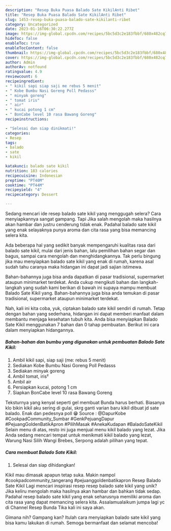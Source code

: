 ```yaml
---
description: "Resep Buka Puasa Balado Sate KikilAnti Ribet"
title: "Resep Buka Puasa Balado Sate KikilAnti Ribet"
slug: 1453-resep-buka-puasa-balado-sate-kikilanti-ribet
category: Uncategorized
date: 2023-01-16T06:30:22.277Z
image: https://img-global.cpcdn.com/recipes/5bc5d3c2e183fbbf/680x482cq70/balado-sate-kikil-foto-resep-utama.jpg
hideToc: false
enableToc: true
enableTocContent: false
thumbnail: https://img-global.cpcdn.com/recipes/5bc5d3c2e183fbbf/680x482cq70/balado-sate-kikil-foto-resep-utama.jpg
cover: https://img-global.cpcdn.com/recipes/5bc5d3c2e183fbbf/680x482cq70/balado-sate-kikil-foto-resep-utama.jpg
author: Admin
authorAv: notfound
ratingvalue: 4.9
reviewcount: 6
recipeingredient:
- " kikil sapi siap saji me rebus 5 menit"
- " Kobe Bumbu Nasi Goreng Poll Pedasss"
- " minyak goreng"
- " tomat iris"
- " air"
- " kucai potong 1 cm"
- " BonCabe level 10 rasa Bawang Goreng"
recipeinstructions:

- "Selesai dan siap dinikmati!"
categories:
- Resep
tags:
- balado
- sate
- kikil

katakunci: balado sate kikil 
nutrition: 183 calories
recipecuisine: Indonesian
preptime: "PT40M"
cooktime: "PT44M"
recipeyield: "4"
recipecategory: Dessert

---
```



Sedang mencari ide resep balado sate kikil yang menggugah selera? Cara menyiapkannya sangat gampang. Tapi Jika salah mengolah maka hasilnya akan hambar dan justru cenderung tidak enak. Padahal balado sate kikil yang enak selayaknya punya aroma dan cita rasa yang bisa memancing selera kita.


Ada beberapa hal yang sedikit banyak mempengaruhi kualitas rasa dari balado sate kikil, mulai dari jenis bahan, lalu pemilihan bahan segar dan bagus, sampai cara mengolah dan menghidangkannya. Tak perlu bingung jika mau menyiapkan balado sate kikil yang enak di rumah, karena asal sudah tahu caranya maka hidangan ini dapat jadi sajian istimewa.

Bahan-bahannya juga bisa anda dapatkan di pasar tradisional, supermarket ataupun minimarket terdekat. Anda cukup mengikuti bahan dan langkah-langkah yang sudah kami berikan di bawah ini supaya mampu membuat Balado Sate Kikil yang. Bahan-bahannya juga bisa anda temukan di pasar tradisional, supermarket ataupun minimarket terdekat.


Nah, kali ini kita coba, yuk, ciptakan balado sate kikil sendiri di rumah. Tetap dengan bahan yang sederhana, hidangan ini dapat memberi manfaat dalam membantu menjaga kesehatan tubuh kita. Anda bisa menyiapkan Balado Sate Kikil menggunakan 7 bahan dan 0 tahap pembuatan. Berikut ini cara dalam menyiapkan hidangannya.

<!--inarticleads1-->

##### Bahan-bahan dan bumbu yang digunakan untuk pembuatan Balado Sate Kikil:

1. Ambil  kikil sapi, siap saji (me: rebus 5 menit)
1. Sediakan  Kobe Bumbu Nasi Goreng Poll Pedasss
1. Sediakan  minyak goreng
1. Ambil  tomat, iris²
1. Ambil  air
1. Persiapkan  kucai, potong 1 cm
1. Siapkan  BonCabe level 10 rasa Bawang Goreng


Teksturnya yang kenyal seperti gel membuat Bunda harus berhati. Biasanya klo bikin kikil aku sering di gulai, skrg ganti varian baru kikil dibuat jd sate balado. Enak dan pedesnya poll 😁 Source : @DapurKobe #CookpadCommunity_Sumbar #GenkPejuangDapur #PejuangGoldenBatikApron #PilihMasak #AnekaKudapan #BaladoSateKikil Selain menu di atas, resto ini juga menjual menu kikil balado yang lezat. Jika Anda sedang mencari tempat untuk menikmati kikil balado yang lezat, Warung Nasi Silih Wangi Brebes, Serpong adalah pilihan yang tepat. 

<!--inarticleads2-->

##### Cara membuat Balado Sate Kikil:


1. Selesai dan siap dihidangkan!

Kikil mau dimasak apapun tetap suka. Makin nampol #cookpadcommunity_tangerang #pejuanggoldenbatikapron Resep Balado Sate Kikil Lagi mencari inspirasi resep resep balado sate kikil yang unik? Jika keliru mengolah maka hasilnya akan hambar dan bahkan tidak sedap. Padahal resep balado sate kikil yang enak seharusnya memiliki aroma dan cita rasa yang dapat memancing selera kita. Assalamualaikum jumpa lagi yc di Channel Resep Bunda Tika kali ini saya akan. 

Gimana nih? Gampang kan? Itulah cara menyiapkan balado sate kikil yang bisa kamu lakukan di rumah. Semoga bermanfaat dan selamat mencoba!
